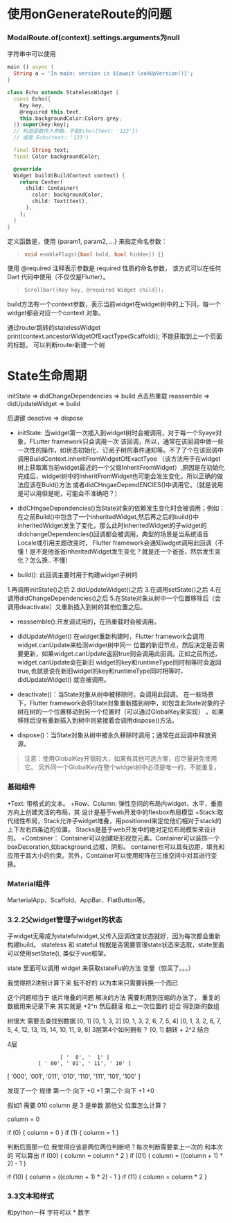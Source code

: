 # 使用onGenerateRoute的问题
### ModalRoute.of(context).settings.arguments为null

字符串中可以使用
```dart
main () async {
  String a = 'In main: version is ${await lookUpVersion()}';
}
```

```dart
class Echo extends StatelessWidget {
  const Echo({
    Key key,  
    @required this.text,
    this.backgroundColor:Colors.grey,
  }):super(key:key);
  // 构造函数传入参数，不能Echo({text: '123'})
  // 或者 Echo(text: '123')

  final String text;
  final Color backgroundColor;

  @override
  Widget build(BuildContext context) {
    return Center(
      child: Container(
        color: backgroundColor,
        child: Text(text),
      ),
    );
  }
}
```
定义函数是，使用 {param1, param2, …} 来指定命名参数：
>```dart
>void enableFlags({bool bold, bool hidden}) {}
>```

使用 @required 注释表示参数是 required 性质的命名参数， 该方式可以在任何 Dart 代码中使用（不仅仅是Flutter）。
>```dart
>Scrollbar({Key key, @required Widget child});
>```

build方法有一个context参数，表示当前widget在widget树中的上下问，每一个widget都会对应一个context
对象。

通过router跳转的statelessWidget
print(context.ancestorWidgetOfExactType(Scaffold)); 不能获取到上一个页面的标题，
可以判断router新建一个树

# State生命周期
initState => didChangeDependencies => build
点击热重载
reassemble => didUpdateWidget => build

后退键
deactive => dispose

+ initState: 当widget第一次插入到widget树时会被调用，对于每一个Syaye对象，FLutter framework只会调用一次
该回调，所以，通常在该回调中做一些一次性的操作，如状态初始化、订阅子树的事件通知等。不了了个在该回调中调用BuildContext.inheritFromWidgetOfExactTyoe
（该方法用于在widget树上获取离当前widget最近的一个父级InheritFromWidget）,原因是在初始化完成后，widget树中的InheritFromWidget也可能会发生变化，所以正确的做法应该在Buld()方法
或者didCHngaeDependENCIES()中调用它。（就是说用是可以用但是呢，可能会不准确吧？）

+ didCHngaeDependencies()当State对象的依赖发生变化时会被调用；例如：在之前Build()中包含了一个inheritedWidget,然后再之后的build()中
inheritedWidget发生了变化，那么此时inheritedWidget的子widget的didchangeDependencies()回调都会被调用，典型的场景是当系统语音Locale或引用主题改变时，
Flutter framework会通知iwdget调用此回调（不懂！是不是他爸爸inheritedWidget发生变化？就是还一个爸爸，然后发生变化？怎么换.. 不懂）

+ build(): 此回调主要时用于构建widget子树的

1.再调用initState()之后
2.didUpdateWidget()之后
3.在调用setState()之后
4.在调用didChangeDependencies()之后
5.在State对象从树中一个位置移除后（会调用deactivate）又重新插入到树的其他位置之后。
+ reassemble():开发调试用的，在热重载时会被调用。

+ didUpdateWidget() 在widget重新构建时，Flutter framework会调用widget.canUpdate来检测widget树中同一
位置的新旧节点，然后决定是否需要更新，如果widget.canUpdate返回true则会调用此回调。正如之前所述，widget.canUpdate会在新旧
widget的key和runtimeType同时相等时会返回true,也就是说在新旧widget的key和runtimeType同时相等时，didUpdateWidget()
就会被调用。

+ deactivate()：当State对象从树中被移除时，会调用此回调。
在一些场景下，Flutter framework会将State对象重新插到树中，如包含此State对象的子树在树的一个位置移动到另一个位置时（可以通过GlobalKey来实现）
。如果移除后没有重新插入到树中则紧接着会调用dispose()方法。

+ dispose()：当State对象从树中被永久移除时调用；通常在此回调中释放资源。

> 注意：使用GlobalKey开销较大，如果有其他可选方案，应尽量避免使用它。
> 另外同一个GlobalKey在整个widget树中必须是唯一的，不能重复。

### 基础组件
+Text: 带格式的文本。
+Row、Column: 弹性空间的布局内widget，水平，垂直方向上创建灵活的布局，其
设计是基于web开发中的flexbox布局模型
+Stack:取代线性布局，Stack允许子widget堆叠，用positioned来定位他们相对于stack的上下左右四条边的位置。
Stacks是基于web开发中的绝对定位布局模型来设计的。
+Container： Container可以创建矩形视觉元素。Container可以装饰一个boxDecoration,如background,边框，阴影。
container也可以具有边距，填充和应用于其大小的约束。另外，Container可以使用矩阵在三维空间中对其进行变换。

### Material组件
MarterialApp、Scaffold、AppBar、FlatButton等。

### 3.2.2父widget管理子widget的状态
子widget无需成为statefulwidget,父传入回调改变状态就好，因为每次都会重新构建build。
stateless 和 stateful 根据是否需要管理state状态来选取，state里面可以使用setState(),
类似于vue框架。

state 里面可以调用 widget 来获取stateFul的方法 变量（惊呆了。。。）


我觉得把2进制计算下来 挺不好的 以为本来只需要转换一个而已

这个问题相当于 纸片堆叠的问题
解决的方法 需要利用到压缩的办法了，
重复的数据用来记录下来
 其实就是 +2^n 然后翻滚 
 和上一次位置的 组合 得到新的数组
 
 树很大 需要去查找到数据
                     [0,  1]
                  [0, 1,  3,  2]
            [0, 1, 3, 2,  6,  7,  5,  4]
[0, 1, 3, 2, 6, 7, 5, 4, 12, 13, 15, 14, 10, 11, 9, 8]
3层第4个如何拥有？
[0, 1] 翻转 + 2^2 结合


4层

                     [ '  0', '  1' ]
              [ ' 00', ' 01', ' 11', ' 10' ]
[ '000', '001', '011', '010', '110', '111', '101', '100' ]

发现了一个 规律 
第一个 向下   +0 +1
第二个 向下   +1 +0

假如1 需要 010
column 是 3 
是单数
那他父 位置怎么计算？

column = 0

if (0) {
  column = 0
}
if (1) {
  column = 1
}

判断后面那一位 我觉得应该是两位两位判断吧？每次判断需要拿上一次的 和本次的 可以算出
if (00) {
  column = column * 2
}
if (01) {
  column = ((column + 1) * 2) - 1
}

if (10) {
  column = ((column + 1) * 2) - 1
}
if (11) {
  column = column * 2
}

### 3.3文本和样式
和python一样 字符可以 * 数字





